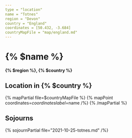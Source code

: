 ```yaml
---
type = "location"
name = "Totnes"
region = "Devon"
country = "England"
coordinates = [50.432, -3.684]
countryMapFile = "map/england.md"
---
```


# {% $name %}

**{% $region %}, {% $country %}**

## Location in {% $country %}

{% mapPartial file=$countryMapFile %}
  {% mapPoint coordinates=$coordinates label=$name /%}
{% /mapPartial %}

## Sojourns

{% sojournPartial file="2021-10-25-totnes.md" /%}

